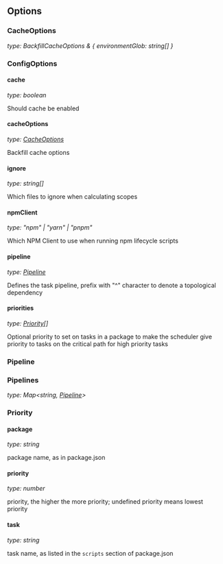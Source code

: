 ## Options

### CacheOptions

_type: BackfillCacheOptions & { environmentGlob: string[] }_
### ConfigOptions
#### cache
_type: boolean_

Should cache be enabled
  
#### cacheOptions
_type: [CacheOptions](#CacheOptions)_

Backfill cache options
  
#### ignore
_type: string[]_

Which files to ignore when calculating scopes
  
#### npmClient
_type: "npm" | "yarn" | "pnpm"_

Which NPM Client to use when running npm lifecycle scripts
  
#### pipeline
_type: [Pipeline](#Pipeline)_

Defines the task pipeline, prefix with "^" character to denote a topological dependency
  
#### priorities
_type: [Priority](#Priority)[]_

Optional priority to set on tasks in a package to make the scheduler give priority to tasks on the critical path for high priority tasks
  
### Pipeline


### Pipelines

_type: Map<string, [Pipeline](#Pipeline)>_
### Priority
#### package
_type: string_

package name, as in package.json
  
#### priority
_type: number_

priority, the higher the more priority; undefined priority means lowest priority
  
#### task
_type: string_

task name, as listed in the `scripts` section of package.json
  

